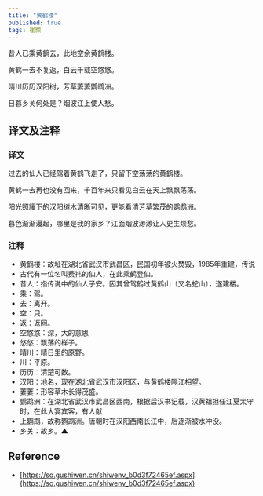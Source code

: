 ```yaml
---
title: "黄鹤楼"
published: true
tags: 崔颢
---
```


昔人已乘黄鹤去，此地空余黄鹤楼。

黄鹤一去不复返，白云千载空悠悠。

晴川历历汉阳树，芳草萋萋鹦鹉洲。

日暮乡关何处是？烟波江上使人愁。

## 译文及注释

### 译文

过去的仙人已经驾着黄鹤飞走了，只留下空荡荡的黄鹤楼。

黄鹤一去再也没有回来，千百年来只看见白云在天上飘飘荡荡。

阳光照耀下的汉阳树木清晰可见，更能看清芳草繁茂的鹦鹉洲。

暮色渐渐漫起，哪里是我的家乡？江面烟波渺渺让人更生烦愁。

### 注释

- 黄鹤楼：故址在湖北省武汉市武昌区，民国初年被火焚毁，1985年重建，传说
- 古代有一位名叫费祎的仙人，在此乘鹤登仙。
- 昔人：指传说中的仙人子安。因其曾驾鹤过黄鹤山〔又名蛇山〕，遂建楼。
- 乘：驾。
- 去：离开。
- 空：只。
- 返：返回。
- 空悠悠：深，大的意思
- 悠悠：飘荡的样子。
- 晴川：晴日里的原野。
- 川：平原。
- 历历：清楚可数。
- 汉阳：地名，现在湖北省武汉市汉阳区，与黄鹤楼隔江相望。
- 萋萋：形容草木长得茂盛。
- 鹦鹉洲：在湖北省武汉市武昌区西南，根据后汉书记载，汉黄祖担任江夏太守时，在此大宴宾客，有人献
- 上鹦鹉，故称鹦鹉洲。唐朝时在汉阳西南长江中，后逐渐被水冲没。
- 乡关：故乡。▲

## Reference

- [https://so.gushiwen.cn/shiwenv_b0d3f72465ef.aspx](https://so.gushiwen.cn/shiwenv_b0d3f72465ef.aspx)